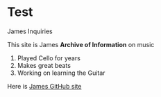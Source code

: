 # Test
James Inquiries

This site is James **Archive of Information** on music

1. Played Cello for years
2. Makes great beats
3. Working on learning the Guitar

Here is [James GitHub site](https://jamesforehand1.github.io/Test/)

